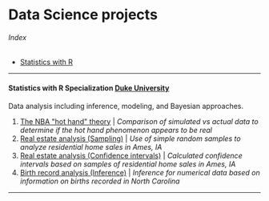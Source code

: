 # Data Science projects
###### Index
- [Statistics with R](#statistics-with-r-specialization-duke-university)
---
#### Statistics with R Specialization [Duke University](https://www.coursera.org/specializations/statistics)
Data analysis including inference, modeling, and Bayesian approaches.
1. [The NBA "hot hand" theory](http://htmlpreview.github.io/?https://github.com/FabianPeri/Data-Science-projects/blob/master/Statistics-with-R-Duke/01_-_NBA_Hot_Hand_Theory__Probability_.html) | *Comparison of simulated vs actual data to determine if the hot hand phenomenon appears to be real*
2. [Real estate analysis (Sampling)](http://htmlpreview.github.io/?https://github.com/FabianPeri/Data-Science-projects/blob/master/Statistics-with-R-Duke/02_-_Real_Estate_Analysis__Sampling_distributions_.html) | *Use of simple random samples to analyze residential home sales in Ames, IA*
3. [Real estate analysis (Confidence intervals)](http://htmlpreview.github.io/?https://github.com/FabianPeri/Data-Science-projects/blob/master/Statistics-with-R-Duke/03_-_Real_Estate_Analysis__Confidence_intervals_.html) | *Calculated confidence intervals based on samples of residential home sales in Ames, IA*
4. [Birth record analysis (Inference)](http://htmlpreview.github.io/?https://github.com/FabianPeri/Data-Science-projects/blob/master/Statistics-with-R-Duke/04_-_Birth_Record_Analysis__Inference_for_numerical_data_.html) | *Inference for numerical data based on information on births recorded in North Carolina*
---
